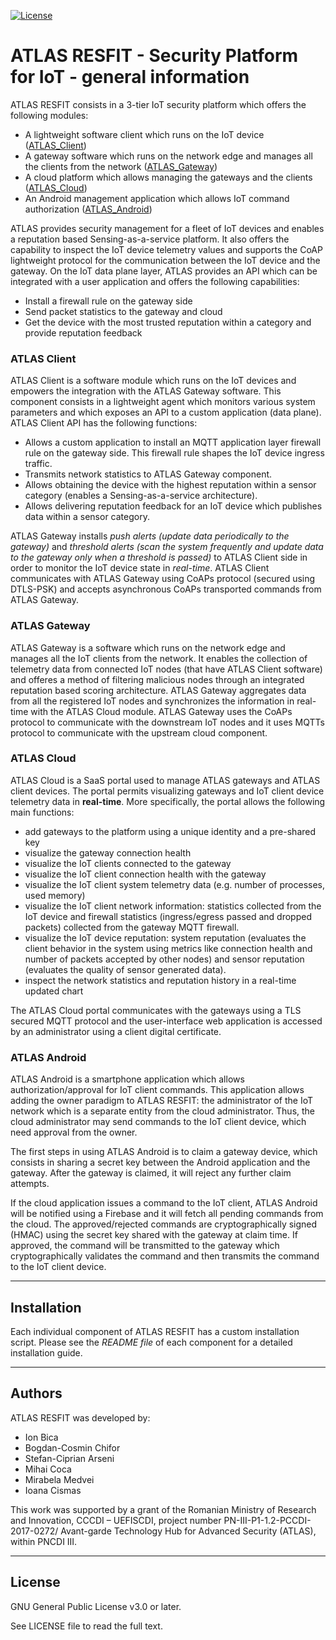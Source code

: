 [![License](https://img.shields.io/badge/license-GPL%20v3.0%20or%20later-brightgreen.svg)](https://github.com/atlas-iot/resfit/blob/master/LICENSE)

# ATLAS RESFIT - Security Platform for IoT - general information
ATLAS RESFIT consists in a 3-tier IoT security platform which offers the following modules:
* A lightweight software client which runs on the IoT device ([ATLAS_Client])
* A gateway software which runs on the network edge and manages all the clients from the network ([ATLAS_Gateway])
* A cloud platform which allows managing the gateways and the clients ([ATLAS_Cloud])
* An Android management application which allows IoT command authorization ([ATLAS_Android])

ATLAS provides security management for a fleet of IoT devices and enables a reputation based Sensing-as-a-service platform. It also offers the capability to inspect the IoT device telemetry values and supports the CoAP lightweight protocol for the communication between the IoT device and the gateway.
On the IoT data plane layer, ATLAS provides an API which can be integrated with a user application and offers the following capabilities:
* Install a firewall rule on the gateway side
* Send packet statistics to the gateway and cloud
* Get the device with the most trusted reputation within a category and provide reputation feedback

### ATLAS Client
ATLAS Client is a software module which runs on the IoT devices and empowers the integration with the ATLAS Gateway software. This component consists in a lightweight agent which monitors various system parameters and which exposes an API to a custom application (data plane). ATLAS Client API has the following functions:
* Allows a custom application to install an MQTT application layer firewall rule on the gateway side. This firewall rule shapes the IoT device ingress traffic.
* Transmits network statistics to ATLAS Gateway component.
* Allows obtaining the device with the highest reputation within a sensor category (enables a Sensing-as-a-service architecture).
* Allows delivering reputation feedback for an IoT device which publishes data within a sensor category.

ATLAS Gateway installs *push alerts (update data periodically to the gateway)* and *threshold alerts (scan the system frequently and update data to the gateway only when a threshold is passed)* to ATLAS Client side in order to monitor the IoT device state in *real-time*.
ATLAS Client communicates with ATLAS Gateway using CoAPs protocol (secured using DTLS-PSK) and accepts asynchronous CoAPs transported commands from ATLAS Gateway.

### ATLAS Gateway
ATLAS Gateway is a software which runs on the network edge and manages all the IoT clients from the network. It enables the collection of telemetry data from connected IoT nodes (that have ATLAS Client software) and offeres a method of filtering malicious nodes through an integrated reputation based scoring architecture. ATLAS Gateway aggregates data from all the registered IoT nodes and synchronizes the information in real-time with the ATLAS Cloud module. ATLAS Gateway uses the CoAPs protocol to communicate with the downstream IoT nodes and it uses MQTTs protocol to communicate with the upstream cloud component.

### ATLAS Cloud
ATLAS Cloud is a SaaS portal used to manage ATLAS gateways and ATLAS client devices. The portal permits visualizing gateways and IoT client device telemetry data in **real-time**. More specifically, the portal allows the following main functions:
* add gateways to the platform using a unique identity and a pre-shared key
* visualize the gateway connection health
* visualize the IoT clients connected to the gateway
* visualize the IoT client connection health with the gateway
* visualize the IoT client system telemetry data (e.g. number of processes, used memory)
* visualize the IoT client network information: statistics collected from the IoT device and firewall statistics (ingress/egress passed and dropped packets) collected from the gateway MQTT firewall. 
* visualize the IoT device reputation: system reputation (evaluates the client behavior in the system using metrics like connection health and number of packets accepted by other nodes) and sensor reputation (evaluates the quality of sensor generated data).
* inspect the network statistics and reputation history in a real-time updated chart

The ATLAS Cloud portal communicates with the gateways using a TLS secured MQTT protocol and the user-interface web application is accessed by an administrator using a client digital certificate.

### ATLAS Android
ATLAS Android is a smartphone application which allows authorization/approval for IoT client commands.
This application allows adding the owner paradigm to ATLAS RESFIT: the administrator of the IoT network which is a separate entity from the cloud administrator. Thus, the cloud administrator may send commands to the IoT client device, which need approval from the owner.

The first steps in using ATLAS Android is to claim a gateway device, which consists in sharing a secret key between the Android application and the gateway. After the gateway is claimed, it will reject any further claim attempts.

If the cloud application issues a command to the IoT client, ATLAS Android will be notified using a Firebase and it will fetch all pending commands from the cloud.
The approved/rejected commands are cryptographically signed (HMAC) using the secret key shared with the gateway at claim time. If approved, the command will be transmitted to the gateway which cryptographically validates the command and then transmits the command to the IoT client device.

----

## Installation
Each individual component of ATLAS RESFIT has a custom installation script. Please see the *README file* of each component for a detailed installation guide.

----

## Authors
ATLAS RESFIT was developed by:
* Ion Bica
* Bogdan-Cosmin Chifor
* Stefan-Ciprian Arseni
* Mihai Coca
* Mirabela Medvei
* Ioana Cismas

This work was supported by a grant of the Romanian Ministry of Research and Innovation, CCCDI – UEFISCDI, project number PN-III-P1-1.2-PCCDI-2017-0272/ Avant-garde Technology Hub for Advanced Security (ATLAS), within PNCDI III.

----

## License
GNU General Public License v3.0 or later.

See LICENSE file to read the full text.

[ATLAS_Client]: https://github.com/atlas-iot/resfit/tree/master/atlas_client
[ATLAS_Gateway]: https://github.com/atlas-iot/resfit/tree/master/atlas_gateway
[ATLAS_Cloud]: https://github.com/atlas-iot/resfit/tree/master/atlas_cloud
[ATLAS_Mosquitto]: https://github.com/atlas-iot/mosquitto/tree/atlas_plugin
[ATLAS_Android]: https://github.com/atlas-iot/resfit/tree/master/atlas_android
